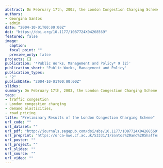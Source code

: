 ```yaml
---
abstract: On February 17th, 2003, the London Congestion Charging Scheme came into effect. Preliminary results show a significant response to the 5GBP (8USD) charge. Congestion over the first year decreased by 30 per cent, overall traffic levels within the charging zone fell by 16 per cent, speeds for car travel increased by over 20 per cent and bus travel became more reliable. Elasticities of demand for trips by car with respect to generalized costs are estimated to be between –1.32 and –2.10. The average marginal congestion cost within the central zone is estimated at 1.65GBP per veh-km (approximately 2.58USD per veh-km). The net economic benefits of the Scheme for the first year were 50 million (78 million USD) and the net revenues, 68 million GBP (106 million USD). Net revenues are being mainly used to improve public transport.
authors:
- Georgina Santos
- admin
date: "2004-10-01T00:00:00Z"
doi: "https://doi.org/10.1177/1087724X04268569"
featured: false
image:
  caption:
  focal_point: ""
  preview_only: false
projects: []
publication: '*Public Works, Management and Policy* 9 (2)'
publication_short: "Public Works, Management and Policy"
publication_types:
- "2"
publishDate: "2004-10-01T00:00:00Z"
slides:
summary: On February 17th, 2003, the London Congestion Charging Scheme came into effect. Preliminary results show a significant response to the 5GBP (8USD) charge. Congestion over the first year decreased by 30 per cent, overall traffic levels within the charging zone fell by 16 per cent, speeds for car travel increased by over 20 per cent and bus travel became more reliable. Elasticities of demand for trips by car with respect to generalized costs are estimated to be between –1.32 and –2.10. The average marginal congestion cost within the central zone is estimated at 1.65GBP per veh-km (approximately 2.58USD per veh-km). The net economic benefits of the Scheme for the first year were 50 million (78 million USD) and the net revenues, 68 million GBP (106 million USD). Net revenues are being mainly used to improve public transport.
tags:
- traffic congestion
- London congestion charging
- demand elasticities, 
- road pricing
title: "Preliminary Results of the London Congestion Charging Scheme"
url_code: ""
url_dataset: ""
url_pdf: "http://journals.sagepub.com/doi/abs/10.1177/1087724X04268569"
url_preprint: "https://orca-mwe.cf.ac.uk/53331/1/Santos%20and%20Shaffer%202004%20(3).pdf"
url_poster: ""
url_project: ""
url_slides: ""
url_source: ""
url_video: ""
---
```


